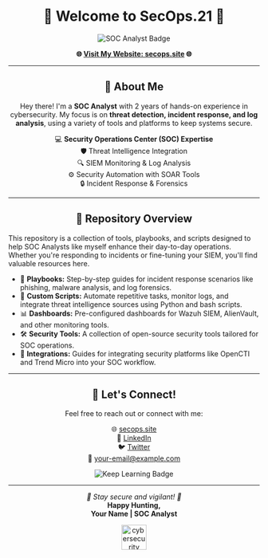<h1 align="center">🚨 Welcome to SecOps.21 🚨</h1>

<p align="center">
  <img src="https://img.shields.io/badge/SOC%20Analyst-2%20Years%20Experience-blue" alt="SOC Analyst Badge">
</p>

<p align="center">
  <b>🌐 <a href="dinesh.secops.site">Visit My Website: secops.site</a> 🌐</b>
</p>

---

<h2 align="center">👋 About Me</h2>

<p align="center">
  Hey there! I'm a <strong>SOC Analyst</strong> with 2 years of hands-on experience in cybersecurity. My focus is on <strong>threat detection, incident response, and log analysis</strong>, using a variety of tools and platforms to keep systems secure.
</p>

<p align="center">
  💻 <strong>Security Operations Center (SOC) Expertise</strong><br>
  🛡️ Threat Intelligence Integration<br>
  🔍 SIEM Monitoring & Log Analysis<br>
  ⚙️ Security Automation with SOAR Tools<br>
  🔒 Incident Response & Forensics
</p>

---

<h2 align="center">📁 Repository Overview</h2>

<p>
  This repository is a collection of tools, playbooks, and scripts designed to help SOC Analysts like myself enhance their day-to-day operations. Whether you're responding to incidents or fine-tuning your SIEM, you'll find valuable resources here.
</p>

<ul>
  <li>📄 <strong>Playbooks:</strong> Step-by-step guides for incident response scenarios like phishing, malware analysis, and log forensics.</li>
  <li>🔧 <strong>Custom Scripts:</strong> Automate repetitive tasks, monitor logs, and integrate threat intelligence sources using Python and bash scripts.</li>
  <li>📊 <strong>Dashboards:</strong> Pre-configured dashboards for Wazuh SIEM, AlienVault, and other monitoring tools.</li>
  <li>🛠️ <strong>Security Tools:</strong> A collection of open-source security tools tailored for SOC operations.</li>
  <li>🔗 <strong>Integrations:</strong> Guides for integrating security platforms like OpenCTI and Trend Micro into your SOC workflow.</li>
</ul>

---

<h2 align="center">🚀 Let's Connect!</h2>

<p align="center">
  Feel free to reach out or connect with me:
</p>

<p align="center">
  🌐 <a href="http://secops.site">secops.site</a><br>
  💼 <a href="https://www.linkedin.com/in/your-linkedin-handle">LinkedIn</a><br>
  🐦 <a href="https://twitter.com/your-twitter-handle">Twitter</a><br>
  📧 <a href="mailto:your-email@example.com">your-email@example.com</a>
</p>

<p align="center">
  <img src="https://img.shields.io/badge/Keep%20Learning-Security%20Never%20Sleeps-green" alt="Keep Learning Badge">
</p>

---

<p align="center">
  <em>🔐 Stay secure and vigilant! 🔐</em><br>
  <strong>Happy Hunting,</strong><br>
  <strong>Your Name | SOC Analyst</strong>
</p>

<p align="center">
  <img src="https://img.icons8.com/color/48/000000/cyber-security.png" alt="cybersecurity icon" width="50" height="50"/>
</p>
